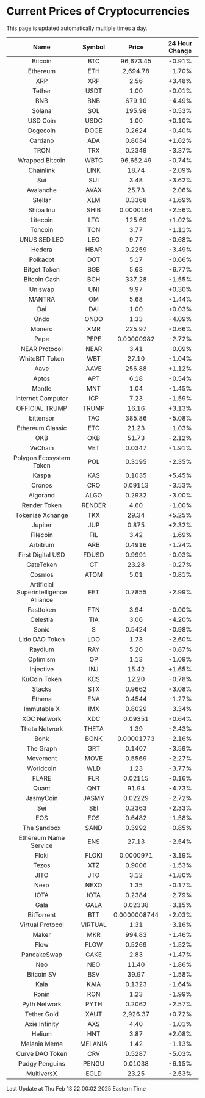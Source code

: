 # Current Prices of Cryptocurrencies
This page is updated automatically multiple times a day.

| Name | Symbol | Price | 24 Hour Change |
| :---: |:---:| :---: | :---: |
| Bitcoin | BTC | 96,673.45 | -0.91% |
| Ethereum | ETH | 2,694.78 | -1.70% |
| XRP | XRP | 2.56 | +3.48% |
| Tether | USDT | 1.00 | -0.01% |
| BNB | BNB | 679.10 | -4.49% |
| Solana | SOL | 195.98 | -0.53% |
| USD Coin | USDC | 1.00 | +0.10% |
| Dogecoin | DOGE | 0.2624 | -0.40% |
| Cardano | ADA | 0.8034 | +1.62% |
| TRON | TRX | 0.2349 | -3.37% |
| Wrapped Bitcoin | WBTC | 96,652.49 | -0.74% |
| Chainlink | LINK | 18.74 | -2.09% |
| Sui | SUI | 3.48 | -3.62% |
| Avalanche | AVAX | 25.73 | -2.06% |
| Stellar | XLM | 0.3368 | +1.69% |
| Shiba Inu | SHIB | 0.0000164 | -2.56% |
| Litecoin | LTC | 125.69 | +1.02% |
| Toncoin | TON | 3.77 | -1.11% |
| UNUS SED LEO | LEO | 9.77 | -0.68% |
| Hedera | HBAR | 0.2259 | -3.49% |
| Polkadot | DOT | 5.17 | -0.66% |
| Bitget Token | BGB | 5.63 | -6.77% |
| Bitcoin Cash | BCH | 337.28 | -1.55% |
| Uniswap | UNI | 9.97 | +0.30% |
| MANTRA | OM | 5.68 | -1.44% |
| Dai | DAI | 1.00 | +0.03% |
| Ondo | ONDO | 1.33 | -4.09% |
| Monero | XMR | 225.97 | -0.66% |
| Pepe | PEPE | 0.00000982 | -2.72% |
| NEAR Protocol | NEAR | 3.41 | -0.09% |
| WhiteBIT Token | WBT | 27.10 | -1.04% |
| Aave | AAVE | 256.88 | +1.12% |
| Aptos | APT | 6.18 | -0.54% |
| Mantle | MNT | 1.04 | -1.45% |
| Internet Computer | ICP | 7.23 | -1.59% |
| OFFICIAL TRUMP | TRUMP | 16.16 | +3.13% |
| bittensor | TAO | 385.86 | -5.08% |
| Ethereum Classic | ETC | 21.23 | -1.03% |
| OKB | OKB | 51.73 | -2.12% |
| VeChain | VET | 0.0347 | -1.91% |
| Polygon Ecosystem Token | POL | 0.3195 | -2.35% |
| Kaspa | KAS | 0.1035 | +5.45% |
| Cronos | CRO | 0.09113 | -3.53% |
| Algorand | ALGO | 0.2932 | -3.00% |
| Render Token | RENDER | 4.60 | -1.00% |
| Tokenize Xchange | TKX | 29.34 | +5.25% |
| Jupiter | JUP | 0.875 | +2.32% |
| Filecoin | FIL | 3.42 | -1.69% |
| Arbitrum | ARB | 0.4916 | -1.24% |
| First Digital USD | FDUSD | 0.9991 | -0.03% |
| GateToken | GT | 23.28 | -0.27% |
| Cosmos | ATOM | 5.01 | -0.81% |
| Artificial Superintelligence Alliance | FET | 0.7855 | -2.99% |
| Fasttoken | FTN | 3.94 | -0.00% |
| Celestia | TIA | 3.06 | -4.20% |
| Sonic | S | 0.5424 | -0.98% |
| Lido DAO Token | LDO | 1.73 | -2.60% |
| Raydium | RAY | 5.20 | -0.87% |
| Optimism | OP | 1.13 | -1.09% |
| Injective | INJ | 15.42 | +1.65% |
| KuCoin Token | KCS | 12.20 | -0.78% |
| Stacks | STX | 0.9662 | -3.08% |
| Ethena | ENA | 0.4544 | -1.27% |
| Immutable X | IMX | 0.8029 | -3.34% |
| XDC Network | XDC | 0.09351 | -0.64% |
| Theta Network | THETA | 1.39 | -2.43% |
| Bonk | BONK | 0.00001773 | -2.16% |
| The Graph | GRT | 0.1407 | -3.59% |
| Movement | MOVE | 0.5569 | -2.27% |
| Worldcoin | WLD | 1.23 | -3.77% |
| FLARE | FLR | 0.02115 | -0.16% |
| Quant | QNT | 91.94 | -4.73% |
| JasmyCoin | JASMY | 0.02229 | -2.72% |
| Sei | SEI | 0.2363 | -2.33% |
| EOS | EOS | 0.6482 | -1.58% |
| The Sandbox | SAND | 0.3992 | -0.85% |
| Ethereum Name Service | ENS | 27.13 | -2.54% |
| Floki | FLOKI | 0.0000971 | -3.19% |
| Tezos | XTZ | 0.9006 | -1.53% |
| JITO | JTO | 3.12 | +1.80% |
| Nexo | NEXO | 1.35 | -0.17% |
| IOTA | IOTA | 0.2384 | -2.79% |
| Gala | GALA | 0.02338 | -3.15% |
| BitTorrent | BTT | 0.0000008744 | -2.03% |
| Virtual Protocol | VIRTUAL | 1.31 | -3.16% |
| Maker | MKR | 994.83 | -1.46% |
| Flow | FLOW | 0.5269 | -1.52% |
| PancakeSwap | CAKE | 2.83 | +1.47% |
| Neo | NEO | 11.40 | -1.86% |
| Bitcoin SV | BSV | 39.97 | -1.58% |
| Kaia | KAIA | 0.1323 | -1.64% |
| Ronin | RON | 1.23 | -1.99% |
| Pyth Network | PYTH | 0.2062 | -2.57% |
| Tether Gold | XAUT | 2,926.37 | +0.72% |
| Axie Infinity | AXS | 4.40 | -1.01% |
| Helium | HNT | 3.87 | +2.08% |
| Melania Meme | MELANIA | 1.42 | -1.13% |
| Curve DAO Token | CRV | 0.5287 | -5.03% |
| Pudgy Penguins | PENGU | 0.01038 | -6.15% |
| MultiversX | EGLD | 23.25 | -2.53% |

Last Update at Thu Feb 13 22:00:02 2025 Eastern Time
